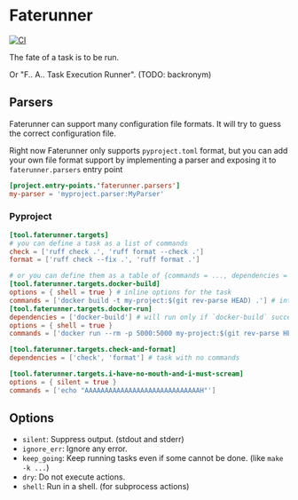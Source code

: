 # Faterunner

[![CI](https://github.com/sakhezech/faterunner/actions/workflows/ci.yaml/badge.svg)](https://github.com/sakhezech/faterunner/actions/workflows/ci.yaml)

The fate of a task is to be run.

Or "F.. A.. Task Execution Runner". (TODO: backronym)

## Parsers

Faterunner can support many configuration file formats.
It will try to guess the correct configuration file.

Right now Faterunner only supports `pyproject.toml` format, but you can
add your own file format support by implementing a parser and exposing it to
`faterunner.parsers` entry point

```toml
[project.entry-points.'faterunner.parsers']
my-parser = 'myproject.parser:MyParser'
```

### Pyproject

```toml
[tool.faterunner.targets]
# you can define a task as a list of commands
check = ['ruff check .', 'ruff format --check .']
format = ['ruff check --fix .', 'ruff format .']

# or you can define them as a table of {commands = ..., dependencies = ..., options = ...}
[tool.faterunner.targets.docker-build]
options = { shell = true } # inline options for the task
commands = ['docker build -t my-project:$(git rev-parse HEAD) .'] # interpolation
[tool.faterunner.targets.docker-run]
dependencies = ['docker-build'] # will run only if `docker-build` succeeded
options = { shell = true }
commands = ['docker run --rm -p 5000:5000 my-project:$(git rev-parse HEAD)']

[tool.faterunner.targets.check-and-format]
dependencies = ['check', 'format'] # task with no commands

[tool.faterunner.targets.i-have-no-mouth-and-i-must-scream]
options = { silent = true }
commands = ['echo "AAAAAAAAAAAAAAAAAAAAAAAAAAAAAH"']
```

## Options

- `silent`: Suppress output. (stdout and stderr)
- `ignore_err`: Ignore any error.
- `keep_going`: Keep running tasks even if some cannot be done. (like `make -k ...`)
- `dry`: Do not execute actions.
- `shell`: Run in a shell. (for subprocess actions)

